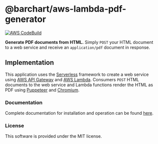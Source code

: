 # @barchart/aws-lambda-pdf-generator

[![AWS CodeBuild](https://codebuild.us-east-1.amazonaws.com/badges?uuid=eyJlbmNyeXB0ZWREYXRhIjoiTmtsZEw3M2l3cktxd3crQTJpMVVRbEUzU1dOMFBodFU0MlhaNUFZaC9kVzBIN1FYUXVVZFFUK29vcU5tazJyckNtVFFxL3BoSEdYMEk3V3dUOEhNUFhNPSIsIml2UGFyYW1ldGVyU3BlYyI6Ik84YnJJU1NUZDMvR3VLaXYiLCJtYXRlcmlhbFNldFNlcmlhbCI6MX0%3D&branch=master)](https://github.com/barchart/aws-lambda-pdf-generator)

**Generate PDF documents from HTML.** Simply ```POST``` your HTML document to a web service and receive an ```application/pdf``` document in response.

## Implementation

This application uses the [Serverless](https://www.serverless.com/) framework to create a web service using [AWS API Gateway](https://aws.amazon.com/api-gateway/) and [AWS Lambda](https://aws.amazon.com/lambda/). Consumers ```POST``` HTML documents to the web service and Lambda functions render the HTML as PDF using [Puppeteer](https://github.com/puppeteer/puppeteer) and [Chromium](https://github.com/alixaxel/chrome-aws-lambda).

### Documentation

Complete documentation for installation and operation can be found [here](https://barchart.github.io/aws-lambda-pdf-generator/#/).

### License

This software is provided under the MIT license.

